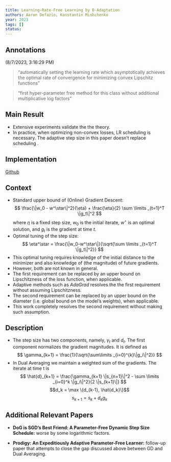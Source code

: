 ```yaml
---
title: Learning-Rate-Free Learning by D-Adaptation
authors: Aaron Defazio, Konstantin Mishchenko
year: 2023
tags: []
status:
---
```

## Annotations  
(8/7/2023, 3:16:29 PM)

> “automatically setting the learning rate which asymptotically achieves the optimal rate of convergence for minimizing convex Lipschitz functions” 

> “first hyper-parameter free method for this class without additional multiplicative log factors” 

## Main Result

- Extensive experiments validate the the theory.
- In practice, when optimizing non-convex losses, LR scheduling is necessary. The adaptive step size in this paper doesn’t replace scheduling .   

## Implementation

[Github](https://github.com/facebookresearch/dadaptation)

## Context
- Standard upper bound of (Online) Gradient Descent:  
$$
\frac{\|w_0 - w^\star\|^2}{\eta} + \frac{\eta}{2} \sum \limits _{t=1}^T \|g_t\|^2 
$$
   where $\eta$ is a fixed step size, $w_0$ is the initial iterate, $w^\star$ is an optimal solution, and $g_t$ is the gradient at time $t$. 
- Optimal tuning of the step size:
    $$
    \eta^\star = \frac{\|w_0-w^\star\|}{\sqrt{\sum \limits _{t=1}^T \|g_t\|^2}}
	$$
- This optimal tuning requires knowledge of the initial distance to the minimizer and also knowledge of (the magnitude) of future gradients.
- However, both are not known in general.
- The first requirement can be replaced by an upper bound on Lipschitzness of the loss function, when applicable.    
- Adaptive methods such as _AdaGrad_ resolves the the first requirement without assuming Lipschitzness.
- The second requirement can be replaced by an upper bound on the diameter (i.e. global bound on the model’s weights), when applicable.
- This work completely resolves the second requirement without making such assumption.
    
## Description
- The step size has two components, namely, $\gamma_t$ and $d_t$. The first component normalizes  the gradient magnitudes. It is defined as
$$
\gamma_{k+1} = \frac{1}{\sqrt{\sum\limits _{i=0}^{k}\|g_i\|^2}}
$$
- In Dual Averaging we maintain a weighted sum of the gradients. The iterate at time t is
$$
\hat{d}_{k+1} = \frac{\gamma_{k+1} \|s_{n+1}\|^2 - \sum \limits _{i=0}^k \|g_i\|^2}{2 \|s_{k+1}\|}
$$
$$d_k = \max \{d_{k-1}, \hat{d_k}\}$$
$$s_{k+1} = s_k + d_k g_k$$
## Additional Relevant Papers

- **DoG is SGD’s Best Friend: A Parameter-Free Dynamic Step Size Schedule:** worse by some logarithmic factors.
    

- **Prodigy: An Expeditiously Adaptive Parameter-Free Learner:** follow-up paper that attempts to close the gap discussed above between GD and Dual Averaging.

